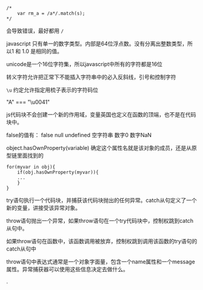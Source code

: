     /*
        var rm_a = /a*/.match(s);
    */

会导致错误，最好都用 `/`

javascript 只有单一的数字类型。内部是64位浮点数。没有分离出整数类型，所以1 和 1.0 是相同的值。

unicode是一个16位字符集，所以javascript中所有的字符都是16位

转义字符允许把正常下不能插入字符串中的必入反斜线，引号和控制字符

`\u` 约定允许指定用梳子表示的字符码位

"A" === "\u0041"

js代码块不会创建一个新的作用域，变量英国也定义在函数的顶端，也不是在代码块中。

false的值有： false null undefined 空字符串 数字0 数字NaN

object.hasOwnProperty(variable) 确定这个属性名就是该对象的成员，还是从原型链里面找到的

    for(myvar in obj){
        if(obj.hasOwnProperty(myvar)){
        ...
        }
    }

try语句执行一个代码块，并捕获该代码块抛出的任何异常。catch从句定义了一个新的变量，讲接受该异常对象。

throw语句抛出一个异常，如果throw语句在一个try代码块中，控制权跳到catch从句中。   

如果throw语句在函数中，该函数调用被放弃，控制权跳到调用该函数的try语句的catch从句中

throw语句中表达式通常是一个对象字面量，包含一个name属性和一个message属性。异常捕获器可以使用这些信息决定去做什么。





























.
















